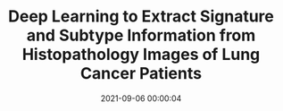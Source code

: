 ---
layout: post
title:  Deep Learning to Extract Signature and Subtype Information from Histopathology Images of Lung Cancer Patients
date:   2021-09-06 00:00:04
description: Mutational signatures and spectra contain extremely relevant clinican information to diagnose and monitor cancer. We develop methods to extract these features as well as classify tissue subtypes to aid in suitable prognoses using deep learning
img: Histo.jpg
---